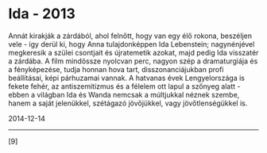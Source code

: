 # Ida - 2013

Annát kirakják a zárdából, ahol felnőtt, hogy van egy élő rokona, beszéljen vele - így derül ki, hogy Anna tulajdonképpen Ida&nbsp;Lebenstein; nagynénjével megkeresik a szülei csontjait és újratemetik azokat, majd pedig Ida visszatér a zárdába. A film mindössze nyolcvan perc, nagyon szép a dramaturgiája és a fényképezése, tudja honnan hova tart, disszonanciájukban profi beállításai, képi párhuzamai vannak. A hatvanas évek Lengyelországa is fekete fehér, az antiszemitizmus és a félelem ott lapul a szőnyeg alatt - ebben a világban Ida és Wanda nemcsak a múltjukkal néznek szembe, hanem a saját jelenükkel, szétágazó jövőjükkel, vagy jövőtlenségükkel is.

2014-12-14 

----

[9]